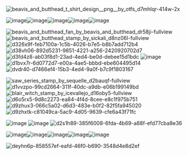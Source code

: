 


![beavis_and_butthead_t_shirt_design__png__by_otfs_d7mhlqr-414w-2x](https://github.com/buttmunch90/buttmunch90/assets/147678899/bdc6256b-a9e8-418e-beec-c9e4f0974ab7)


![image](https://github.com/buttmunch90/buttmunch90/assets/147678899/3372301e-3f0e-4081-9bdd-4e99e1e48de4)![image](https://github.com/buttmunch90/buttmunch90/assets/147678899/1b679615-6526-4292-b4b9-2c8c65b3382c)![image](https://github.com/buttmunch90/buttmunch90/assets/147678899/a5f6bee1-7cad-433d-8c43-1d75901c7b5c)![image](https://github.com/buttmunch90/buttmunch90/assets/147678899/1b679615-6526-4292-b4b9-2c8c65b3382c)![image](https://github.com/buttmunch90/buttmunch90/assets/147678899/a5f6bee1-7cad-433d-8c43-1d75901c7b5c)





![beavis_and_butthead_fan_by_beavis_and_butthead_dr58ji-fullview](https://github.com/buttmunch90/buttmunch90/assets/147678899/a8fa74d4-74e5-4ae2-bc9a-2460475f3f73)
![beavis_and_butthead_stamp_by_sickali_d8nz06l-fullview](https://github.com/buttmunch90/buttmunch90/assets/147678899/1a915ace-5160-4365-97d5-4d0923cbb6d8)
![d326x9f-feb7100a-1c5b-4026-b7e5-b8b7add712b4](https://github.com/buttmunch90/buttmunch90/assets/147678899/d166d27a-d237-40a3-95e9-3097c0151b4b)
![d38vh06-892d5231-9851-4221-a256-2420920702d7](https://github.com/buttmunch90/buttmunch90/assets/147678899/d5a0403e-98fe-4add-9587-a92feeacf1b3)
![d3fd4z8-ab03f8d1-23ad-4ed4-be0d-debee15d1bdc](https://github.com/buttmunch90/buttmunch90/assets/147678899/d4fda26b-504e-488d-a3fe-4946e6aefd5c)
![image](https://github.com/buttmunch90/buttmunch90/assets/147678899/3a20ea16-e70c-417a-9238-5841e6c6fb89)
![d1bvx7r-6d0772d7-e00a-4ae5-bbbd-ebe604495d14](https://github.com/buttmunch90/buttmunch90/assets/147678899/28e73302-1dcc-4b2e-a18a-2bbb1fe7eb45)
![dvdr40-d7466ef4-15b3-4ed4-9a0f-b7c9f1803167](https://github.com/buttmunch90/buttmunch90/assets/147678899/20b60ad3-e374-41f9-85d7-9e344cb54e7a)

![saw_series_stamp_by_sequelle_d2bauqf-fullview](https://github.com/buttmunch90/buttmunch90/assets/147678899/9c542f5f-a53e-4324-9c65-79103c95685a)
![d1vvzpo-99cd2664-311f-40dc-a9db-e06b199149bd](https://github.com/buttmunch90/buttmunch90/assets/147678899/2736f946-55b2-41f6-ba04-c14717f379c6)
![blair_witch_stamp_by_icevallejo_d16oby5-fullview](https://github.com/buttmunch90/buttmunch90/assets/147678899/932d43c4-115c-48c4-bcda-7be0fb7c11a0)
![d6o5rx5-9d8c2273-ea84-4f4d-8cee-e8c1f975b751](https://github.com/buttmunch90/buttmunch90/assets/147678899/5ac341e9-7f8e-4861-9feb-7c224d034f23)
![d9zhux3-066c5a02-d6d3-483e-b0f2-82f5fa945020](https://github.com/buttmunch90/buttmunch90/assets/147678899/026cd5d3-552d-44c7-9c9c-f3aa3ea06331)
![d9zhxtk-c81049ca-5ac9-4d05-9639-cfe6a43f71fc](https://github.com/buttmunch90/buttmunch90/assets/147678899/0532b5fa-1c55-4769-b10b-487b1370351c)

![image](https://github.com/buttmunch90/buttmunch90/assets/147678899/f79259db-411b-4ee3-8ba8-845b700b364d)
![image](https://github.com/buttmunch90/buttmunch90/assets/147678899/81d91a4f-5c88-42c9-8bdb-668fb09a86b3)
![d2s1h89-385f6008-6fda-4b69-a88f-efd77cba8e36](https://github.com/buttmunch90/buttmunch90/assets/147678899/c49cbd47-56d9-46e6-b135-f898281be393)

![image](https://github.com/buttmunch90/buttmunch90/assets/147678899/3372301e-3f0e-4081-9bdd-4e99e1e48de4)![image](https://github.com/buttmunch90/buttmunch90/assets/147678899/1b679615-6526-4292-b4b9-2c8c65b3382c)![image](https://github.com/buttmunch90/buttmunch90/assets/147678899/a5f6bee1-7cad-433d-8c43-1d75901c7b5c)![image](https://github.com/buttmunch90/buttmunch90/assets/147678899/1b679615-6526-4292-b4b9-2c8c65b3382c)![image](https://github.com/buttmunch90/buttmunch90/assets/147678899/a5f6bee1-7cad-433d-8c43-1d75901c7b5c)

![deyhn6p-858557ef-eafd-46f0-b690-3548d4e8d2ef](https://github.com/buttmunch90/buttmunch90/assets/147678899/6b7e8c13-d7df-42c0-9bb6-e0743c892e48)
